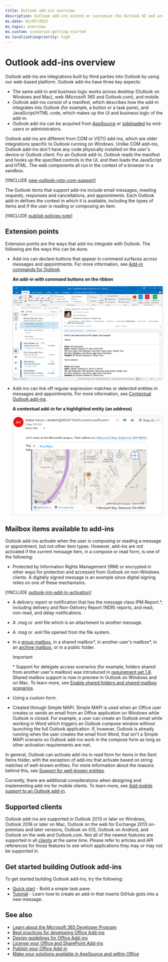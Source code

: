 ```yaml
---
title: Outlook add-ins overview
description: Outlook add-ins extend or customize the Outlook UI and are developed by Microsoft and partners using our web-based platform.
ms.date: 02/07/2023
ms.topic: overview
ms.custom: scenarios:getting-started
ms.localizationpriority: high
---
```


# Outlook add-ins overview

Outlook add-ins are integrations built by third parties into Outlook by using our web-based platform. Outlook add-ins have three key aspects:

- The same add-in and business logic works across desktop (Outlook on Windows and Mac), web (Microsoft 365 and Outlook.com), and mobile.
- Outlook add-ins consist of a manifest, which describes how the add-in integrates into Outlook (for example, a button or a task pane), and JavaScript/HTML code, which makes up the UI and business logic of the add-in.
- Outlook add-ins can be acquired from [AppSource](https://appsource.microsoft.com) or [sideloaded](sideload-outlook-add-ins-for-testing.md) by end-users or administrators.

Outlook add-ins are different from COM or VSTO add-ins, which are older integrations specific to Outlook running on Windows. Unlike COM add-ins, Outlook add-ins don't have any code physically installed on the user's device or Outlook client. For an Outlook add-in, Outlook reads the manifest and hooks up the specified controls in the UI, and then loads the JavaScript and HTML. The web components all run in the context of a browser in a sandbox.

[!INCLUDE [new-outlook-vsto-com-support](../includes/new-outlook-vsto-com-support.md)]

The Outlook items that support add-ins include email messages, meeting requests, responses and cancellations, and appointments. Each Outlook add-in defines the context in which it is available, including the types of items and if the user is reading or composing an item.

[!INCLUDE [publish policies note](../includes/note-publish-policies.md)]

## Extension points

Extension points are the ways that add-ins integrate with Outlook. The following are the ways this can be done.

- Add-ins can declare buttons that appear in command surfaces across messages and appointments. For more information, see [Add-in commands for Outlook](add-in-commands-for-outlook.md).

    **An add-in with command buttons on the ribbon**

    ![Add-in function command.](../images/uiless-command-shape.png)

- Add-ins can link off regular expression matches or detected entities in messages and appointments. For more information, see [Contextual Outlook add-ins](contextual-outlook-add-ins.md).

    **A contextual add-in for a highlighted entity (an address)**

    ![Shows a contextual app in a card.](../images/outlook-detected-entity-card.png)

## Mailbox items available to add-ins

Outlook add-ins activate when the user is composing or reading a message or appointment, but not other item types. However, add-ins are *not* activated if the current message item, in a compose or read form, is one of the following:

- Protected by Information Rights Management (IRM) or encrypted in other ways for protection and accessed from Outlook on non-Windows clients. A digitally signed message is an example since digital signing relies on one of these mechanisms.

[!INCLUDE [outlook-irm-add-in-activation](../includes/outlook-irm-add-in-activation.md)]

- A delivery report or notification that has the message class IPM.Report.*, including delivery and Non-Delivery Report (NDR) reports, and read, non-read, and delay notifications.

- A .msg or .eml file which is an attachment to another message.

- A .msg or .eml file opened from the file system.

- In a [group mailbox](/microsoft-365/admin/create-groups/compare-groups?view=o365-worldwide&preserve-view=true#shared-mailboxes), in a shared mailbox\*, in another user's mailbox\*, in an [archive mailbox](/office365/servicedescriptions/exchange-online-archiving-service-description/archive-client-and-compliance-&-security-feature-details?tabs=Archive-features#archive-mailbox), or in a public folder.

  > [!IMPORTANT]
  > \* Support for delegate access scenarios (for example, folders shared from another user's mailbox) was introduced in [requirement set 1.8](/javascript/api/requirement-sets/outlook/requirement-set-1.8/outlook-requirement-set-1.8). Shared mailbox support is now in preview in Outlook on Windows and on Mac. To learn more, see [Enable shared folders and shared mailbox scenarios](delegate-access.md).

- Using a custom form.

- Created through Simple MAPI. Simple MAPI is used when an Office user creates or sends an email from an Office application on Windows while Outlook is closed. For example, a user can create an Outlook email while working in Word which triggers an Outlook compose window without launching the full Outlook application. If, however, Outlook is already running when the user creates the email from Word, that isn't a Simple MAPI scenario so Outlook add-ins work in the compose form as long as other activation requirements are met.

In general, Outlook can activate add-ins in read form for items in the Sent Items folder, with the exception of add-ins that activate based on string matches of well-known entities. For more information about the reasons behind this, see [Support for well-known entities](match-strings-in-an-item-as-well-known-entities.md#support-for-well-known-entities).

Currently, there are additional considerations when designing and implementing add-ins for mobile clients. To learn more, see [Add mobile support to an Outlook add-in](add-mobile-support.md#compose-mode-and-appointments).

## Supported clients

Outlook add-ins are supported in Outlook 2013 or later on Windows, Outlook 2016 or later on Mac, Outlook on the web for Exchange 2013 on-premises and later versions, Outlook on iOS, Outlook on Android, and Outlook on the web and Outlook.com. Not all of the newest features are supported in all [clients](/javascript/api/requirement-sets/outlook/outlook-api-requirement-sets#requirement-sets-supported-by-exchange-servers-and-outlook-clients) at the same time. Please refer to articles and API references for those features to see which applications they may or may not be supported in.

## Get started building Outlook add-ins

To get started building Outlook add-ins, try the following:

- [Quick start](../quickstarts/outlook-quickstart.md) - Build a simple task pane.
- [Tutorial](../tutorials/outlook-tutorial.md) - Learn how to create an add-in that inserts GitHub gists into a new message.

## See also

- [Learn about the Microsoft 365 Developer Program](https://developer.microsoft.com/microsoft-365/dev-program)
- [Best practices for developing Office Add-ins](../concepts/add-in-development-best-practices.md)
- [Design guidelines for Office Add-ins](../design/add-in-design.md)
- [License your Office and SharePoint Add-ins](/office/dev/store/license-your-add-ins)
- [Publish your Office Add-in](../publish/publish.md)
- [Make your solutions available in AppSource and within Office](/office/dev/store/submit-to-the-office-store)
